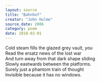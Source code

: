 ```yaml
---
layout: source
title: "Bahnhof"
creator: "John Hulme"
source_date: 2006
category: poem
date: 2018-02-01
---
```


Cold steam fills the glazed grey vault, you  
Read the ersatz news of the lost war  
And turn away from that dark shape sliding  
Slowly eastwards between the platforms.  
Surely just a phantom train of thought  
Invisible because it has no windows.  
